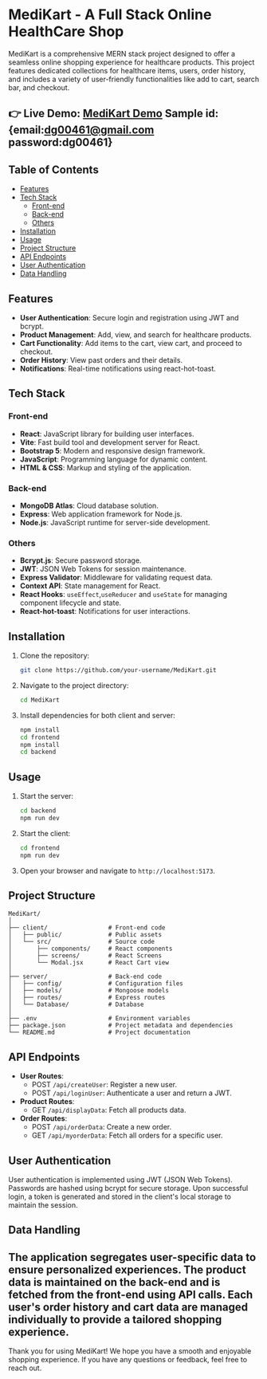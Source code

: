 # MediKart - A Full Stack Online HealthCare Shop

MediKart is a comprehensive MERN stack project designed to offer a seamless online shopping experience for healthcare products. This project features dedicated collections for healthcare items, users, order history, and includes a variety of user-friendly functionalities like add to cart, search bar, and checkout.

## 👉 Live Demo: <a href='https://medikartwebsite.vercel.app/'>MediKart Demo</a> Sample id:{email:dg00461@gmail.com password:dg00461}

## Table of Contents
- [Features](#features)
- [Tech Stack](#tech-stack)
  - [Front-end](#front-end)
  - [Back-end](#back-end)
  - [Others](#others)
- [Installation](#installation)
- [Usage](#usage)
- [Project Structure](#project-structure)
- [API Endpoints](#api-endpoints)
- [User Authentication](#user-authentication)
- [Data Handling](#data-handling)


## Features
- **User Authentication**: Secure login and registration using JWT and bcrypt.
- **Product Management**: Add, view, and search for healthcare products.
- **Cart Functionality**: Add items to the cart, view cart, and proceed to checkout.
- **Order History**: View past orders and their details.
- **Notifications**: Real-time notifications using react-hot-toast.

## Tech Stack

### Front-end
- **React**: JavaScript library for building user interfaces.
- **Vite**: Fast build tool and development server for React.
- **Bootstrap 5**: Modern and responsive design framework.
- **JavaScript**: Programming language for dynamic content.
- **HTML & CSS**: Markup and styling of the application.

### Back-end
- **MongoDB Atlas**: Cloud database solution.
- **Express**: Web application framework for Node.js.
- **Node.js**: JavaScript runtime for server-side development.

### Others
- **Bcrypt.js**: Secure password storage.
- **JWT**: JSON Web Tokens for session maintenance.
- **Express Validator**: Middleware for validating request data.
- **Context API**: State management for React.
- **React Hooks**: `useEffect`,`useReducer` and `useState` for managing component lifecycle and state.
- **React-hot-toast**: Notifications for user interactions.

## Installation
1. Clone the repository:
   ```bash
   git clone https://github.com/your-username/MediKart.git
   ```
2. Navigate to the project directory:
   ```bash
   cd MediKart
   ```
3. Install dependencies for both client and server:
   ```bash
   npm install
   cd frontend
   npm install
   cd backend
   ```

## Usage
1. Start the server:
   ```bash
   cd backend
   npm run dev
   ```
2. Start the client:
   ```bash
   cd frontend
   npm run dev
   ```
3. Open your browser and navigate to `http://localhost:5173`.

## Project Structure
```
MediKart/
│
├── client/                 # Front-end code
│   ├── public/             # Public assets
│   └── src/                # Source code
│       ├── components/     # React components
│       ├── screens/        # React Screens
│       └── Modal.jsx       # React Cart view
│
├── server/                 # Back-end code
│   ├── config/             # Configuration files
│   ├── models/             # Mongoose models
│   ├── routes/             # Express routes
│   └── Database/           # Database
│
├── .env                    # Environment variables
├── package.json            # Project metadata and dependencies
└── README.md               # Project documentation
```

## API Endpoints
- **User Routes**:
  - POST `/api/createUser`: Register a new user.
  - POST `/api/loginUser`: Authenticate a user and return a JWT.
- **Product Routes**:
  - GET `/api/displayData`: Fetch all products data.
- **Order Routes**:
  - POST `/api/orderData`: Create a new order.
  - GET `/api/myorderData`: Fetch all orders for a specific user.

## User Authentication
User authentication is implemented using JWT (JSON Web Tokens). Passwords are hashed using bcrypt for secure storage. Upon successful login, a token is generated and stored in the client's local storage to maintain the session.

## Data Handling
The application segregates user-specific data to ensure personalized experiences. The product data is maintained on the back-end and is fetched from the front-end using API calls. Each user's order history and cart data are managed individually to provide a tailored shopping experience.
---

Thank you for using MediKart! We hope you have a smooth and enjoyable shopping experience. If you have any questions or feedback, feel free to reach out.
